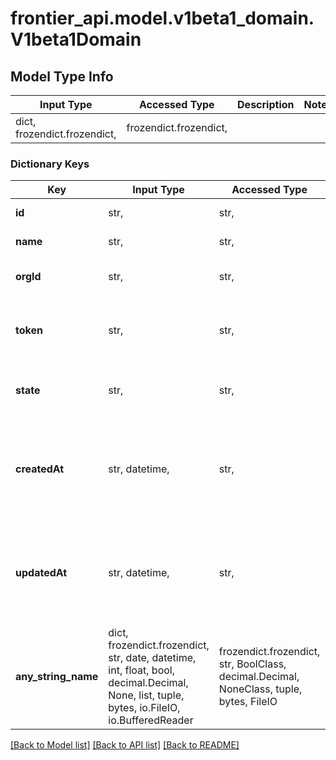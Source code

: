 # frontier_api.model.v1beta1_domain.V1beta1Domain

## Model Type Info
Input Type | Accessed Type | Description | Notes
------------ | ------------- | ------------- | -------------
dict, frozendict.frozendict,  | frozendict.frozendict,  |  | 

### Dictionary Keys
Key | Input Type | Accessed Type | Description | Notes
------------ | ------------- | ------------- | ------------- | -------------
**id** | str,  | str,  | The domain id | [optional] 
**name** | str,  | str,  | The domain name | [optional] 
**orgId** | str,  | str,  | The organization id | [optional] 
**token** | str,  | str,  | The dns TXT record token to verify the domain | [optional] 
**state** | str,  | str,  | The domain state either pending or verified | [optional] 
**createdAt** | str, datetime,  | str,  | The time the domain whitelist request was created | [optional] value must conform to RFC-3339 date-time
**updatedAt** | str, datetime,  | str,  | The time the org domain was updated | [optional] value must conform to RFC-3339 date-time
**any_string_name** | dict, frozendict.frozendict, str, date, datetime, int, float, bool, decimal.Decimal, None, list, tuple, bytes, io.FileIO, io.BufferedReader | frozendict.frozendict, str, BoolClass, decimal.Decimal, NoneClass, tuple, bytes, FileIO | any string name can be used but the value must be the correct type | [optional]

[[Back to Model list]](../../README.md#documentation-for-models) [[Back to API list]](../../README.md#documentation-for-api-endpoints) [[Back to README]](../../README.md)

